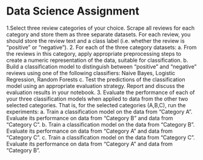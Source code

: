 # Data Science Assignment
1.Select three review categories of your choice. Scrape all reviews for each
category and store them as three separate datasets. For each review, you
should store the review text and a class label (i.e. whether the review is
“positive” or “negative”).
2. For each of the three category datasets:
  a. From the reviews in this category, apply appropriate preprocessing steps to
  create a numeric representation of the data, suitable for classification.
  b. Build a classification model to distinguish between “positive” and “negative”
  reviews using one of the following classifiers:
  Naive Bayes, Logistic Regression, Random Forests
  c. Test the predictions of the classification model using an appropriate
  evaluation strategy. Report and discuss the evaluation results in your
  notebook.
3. Evaluate the performance of each of your three classification models when
applied to data from the other two selected categories. That is, for the selected
categories (A,B,C), run the experiments:
  a. Train a classification model on the data from “Category A”. Evaluate its
  performance on data from “Category B” and data from “Category C”.
  b. Train a classification model on the data from “Category B”. Evaluate its
  performance on data from “Category A” and data from “Category C”.
  c. Train a classification model on the data from “Category C”. Evaluate its
  performance on data from “Category A” and data from “Category B”.
